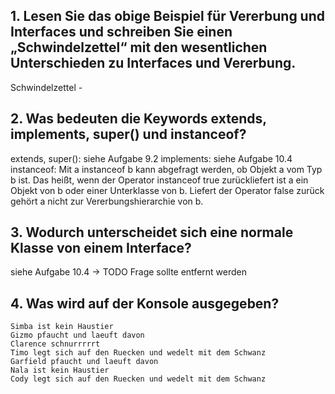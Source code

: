## 1. Lesen Sie das obige Beispiel für Vererbung und Interfaces und schreiben Sie einen „Schwindelzettel“ mit den wesentlichen Unterschieden zu Interfaces und Vererbung.
Schwindelzettel -

## 2. Was bedeuten die Keywords extends, implements, super() und instanceof?
extends, super(): siehe Aufgabe 9.2
implements: siehe Aufgabe 10.4
instanceof: Mit a instanceof b kann abgefragt werden, ob Objekt a vom Typ b
ist. Das heißt, wenn der Operator instanceof true zurückliefert ist a ein Objekt
von b oder einer Unterklasse von b. Liefert der Operator false zurück gehört a
nicht zur Vererbungshierarchie von b.

## 3. Wodurch unterscheidet sich eine normale Klasse von einem Interface?
siehe Aufgabe 10.4 -> TODO Frage sollte entfernt werden

## 4. Was wird auf der Konsole ausgegeben?
```
Simba ist kein Haustier
Gizmo pfaucht und laeuft davon
Clarence schnurrrrrt
Timo legt sich auf den Ruecken und wedelt mit dem Schwanz
Garfield pfaucht und laeuft davon
Nala ist kein Haustier
Cody legt sich auf den Ruecken und wedelt mit dem Schwanz
```